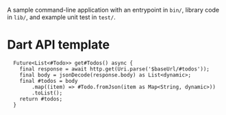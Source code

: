 A sample command-line application with an entrypoint in `bin/`, library code
in `lib/`, and example unit test in `test/`.

# Dart API template

```code
  Future<List<#Todo>> get#Todos() async {
    final response = await http.get(Uri.parse('$baseUrl/#todos'));
    final body = jsonDecode(response.body) as List<dynamic>;
    final #todos = body
        .map((item) => #Todo.fromJson(item as Map<String, dynamic>))
        .toList();
    return #todos;
  }
```

